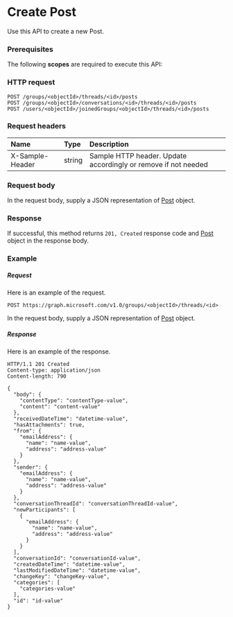 # Create Post

Use this API to create a new Post.
### Prerequisites
The following **scopes** are required to execute this API: 
### HTTP request
<!-- { "blockType": "ignored" } -->
```http
POST /groups/<objectId>/threads/<id>/posts
POST /groups/<objectId>/conversations/<id>/threads/<id>/posts
POST /users/<objectId>/joinedGroups/<objectId>/threads/<id>/posts

```
### Request headers
| Name       | Type | Description|
|:---------------|:--------|:----------|
| X-Sample-Header  | string  | Sample HTTP header. Update accordingly or remove if not needed|

### Request body
In the request body, supply a JSON representation of [Post](../resources/post.md) object.


### Response
If successful, this method returns `201, Created` response code and [Post](../resources/post.md) object in the response body.

### Example
##### Request
Here is an example of the request.
<!-- {
  "blockType": "request",
  "name": "create_post_from_conversationthread"
}-->
```http
POST https://graph.microsoft.com/v1.0/groups/<objectId>/threads/<id>
```
In the request body, supply a JSON representation of [Post](../resources/post.md) object.
##### Response
Here is an example of the response.
<!-- {
  "blockType": "response",
  "truncated": false,
  "@odata.type": "microsoft.graph.post"
} -->
```http
HTTP/1.1 201 Created
Content-type: application/json
Content-length: 790

{
  "body": {
    "contentType": "contentType-value",
    "content": "content-value"
  },
  "receivedDateTime": "datetime-value",
  "hasAttachments": true,
  "from": {
    "emailAddress": {
      "name": "name-value",
      "address": "address-value"
    }
  },
  "sender": {
    "emailAddress": {
      "name": "name-value",
      "address": "address-value"
    }
  },
  "conversationThreadId": "conversationThreadId-value",
  "newParticipants": [
    {
      "emailAddress": {
        "name": "name-value",
        "address": "address-value"
      }
    }
  ],
  "conversationId": "conversationId-value",
  "createdDateTime": "datetime-value",
  "lastModifiedDateTime": "datetime-value",
  "changeKey": "changeKey-value",
  "categories": [
    "categories-value"
  ],
  "id": "id-value"
}
```

<!-- uuid: 8fcb5dbc-d5aa-4681-8e31-b001d5168d79
2015-10-25 14:57:30 UTC -->
<!-- {
  "type": "#page.annotation",
  "description": "Create Post",
  "keywords": "",
  "section": "documentation",
  "tocPath": ""
}-->